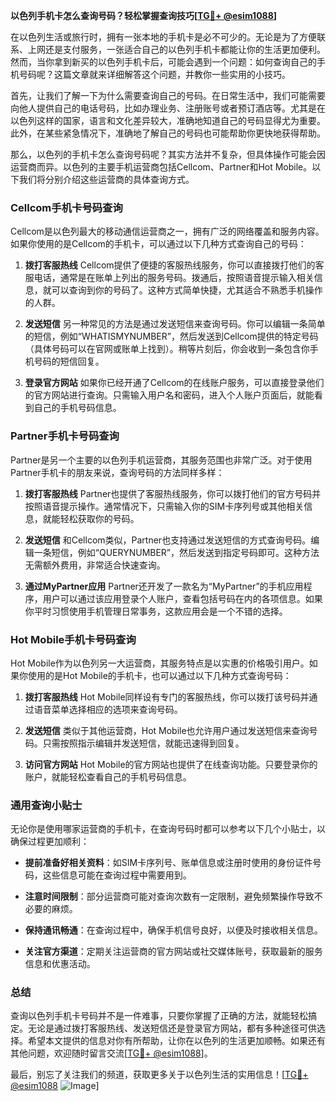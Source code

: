 **以色列手机卡怎么查询号码？轻松掌握查询技巧[[TG💪+ @esim1088](https://t.me/s/esim1088)]**

在以色列生活或旅行时，拥有一张本地的手机卡是必不可少的。无论是为了方便联系、上网还是支付服务，一张适合自己的以色列手机卡都能让你的生活更加便利。然而，当你拿到新买的以色列手机卡后，可能会遇到一个问题：如何查询自己的手机号码呢？这篇文章就来详细解答这个问题，并教你一些实用的小技巧。

首先，让我们了解一下为什么需要查询自己的号码。在日常生活中，我们可能需要向他人提供自己的电话号码，比如办理业务、注册账号或者预订酒店等。尤其是在以色列这样的国家，语言和文化差异较大，准确地知道自己的号码显得尤为重要。此外，在某些紧急情况下，准确地了解自己的号码也可能帮助你更快地获得帮助。

那么，以色列的手机卡怎么查询号码呢？其实方法并不复杂，但具体操作可能会因运营商而异。以色列的主要手机运营商包括Cellcom、Partner和Hot Mobile。以下我们将分别介绍这些运营商的具体查询方式。

### **Cellcom手机卡号码查询**

Cellcom是以色列最大的移动通信运营商之一，拥有广泛的网络覆盖和服务内容。如果你使用的是Cellcom的手机卡，可以通过以下几种方式查询自己的号码：

1. **拨打客服热线**
   Cellcom提供了便捷的客服热线服务，你可以直接拨打他们的客服电话，通常是在账单上列出的服务号码。拨通后，按照语音提示输入相关信息，就可以查询到你的号码了。这种方式简单快捷，尤其适合不熟悉手机操作的人群。

2. **发送短信**
   另一种常见的方法是通过发送短信来查询号码。你可以编辑一条简单的短信，例如“WHATISMYNUMBER”，然后发送到Cellcom提供的特定号码（具体号码可以在官网或账单上找到）。稍等片刻后，你会收到一条包含你手机号码的短信回复。

3. **登录官方网站**
   如果你已经开通了Cellcom的在线账户服务，可以直接登录他们的官方网站进行查询。只需输入用户名和密码，进入个人账户页面后，就能看到自己的手机号码信息。

### **Partner手机卡号码查询**

Partner是另一个主要的以色列手机运营商，其服务范围也非常广泛。对于使用Partner手机卡的朋友来说，查询号码的方法同样多样：

1. **拨打客服热线**
   Partner也提供了客服热线服务，你可以拨打他们的官方号码并按照语音提示操作。通常情况下，只需输入你的SIM卡序列号或其他相关信息，就能轻松获取你的号码。

2. **发送短信**
   和Cellcom类似，Partner也支持通过发送短信的方式查询号码。编辑一条短信，例如“QUERYNUMBER”，然后发送到指定号码即可。这种方法无需额外费用，非常适合快速查询。

3. **通过MyPartner应用**
   Partner还开发了一款名为“MyPartner”的手机应用程序，用户可以通过该应用登录个人账户，查看包括号码在内的各项信息。如果你平时习惯使用手机管理日常事务，这款应用会是一个不错的选择。

### **Hot Mobile手机卡号码查询**

Hot Mobile作为以色列另一大运营商，其服务特点是以实惠的价格吸引用户。如果你使用的是Hot Mobile的手机卡，也可以通过以下几种方式查询号码：

1. **拨打客服热线**
   Hot Mobile同样设有专门的客服热线，你可以拨打该号码并通过语音菜单选择相应的选项来查询号码。

2. **发送短信**
   类似于其他运营商，Hot Mobile也允许用户通过发送短信来查询号码。只需按照指示编辑并发送短信，就能迅速得到回复。

3. **访问官方网站**
   Hot Mobile的官方网站也提供了在线查询功能。只要登录你的账户，就能轻松查看自己的手机号码信息。

### **通用查询小贴士**

无论你是使用哪家运营商的手机卡，在查询号码时都可以参考以下几个小贴士，以确保过程更加顺利：

- **提前准备好相关资料**：如SIM卡序列号、账单信息或注册时使用的身份证件号码，这些信息可能在查询过程中需要用到。
  
- **注意时间限制**：部分运营商可能对查询次数有一定限制，避免频繁操作导致不必要的麻烦。

- **保持通讯畅通**：在查询过程中，确保手机信号良好，以便及时接收相关信息。

- **关注官方渠道**：定期关注运营商的官方网站或社交媒体账号，获取最新的服务信息和优惠活动。

### **总结**

查询以色列手机卡号码并不是一件难事，只要你掌握了正确的方法，就能轻松搞定。无论是通过拨打客服热线、发送短信还是登录官方网站，都有多种途径可供选择。希望本文提供的信息对你有所帮助，让你在以色列的生活更加顺畅。如果还有其他问题，欢迎随时留言交流[[TG💪+ @esim1088](https://t.me/s/esim1088)]。

最后，别忘了关注我们的频道，获取更多关于以色列生活的实用信息！[[TG💪+ @esim1088](https://t.me/s/esim1088) ![Image](https://i.postimg.cc/4NQfJmqS/Snipaste-2025-05-13-00-14-12.png)]
